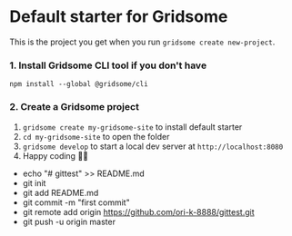 # Default starter for Gridsome

This is the project you get when you run `gridsome create new-project`.

### 1. Install Gridsome CLI tool if you don't have

`npm install --global @gridsome/cli`

### 2. Create a Gridsome project

1. `gridsome create my-gridsome-site` to install default starter
2. `cd my-gridsome-site` to open the folder
3. `gridsome develop` to start a local dev server at `http://localhost:8080`
4. Happy coding 🎉🙌


- echo "# gittest" >> README.md
- git init
- git add README.md
- git commit -m "first commit"
- git remote add origin https://github.com/ori-k-8888/gittest.git
- git push -u origin master


